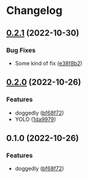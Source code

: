 # Changelog

## [0.2.1](https://github.com/staticaland/terraform-monorepo-tags/compare/rocket-v0.2.0...rocket-v0.2.1) (2022-10-30)


### Bug Fixes

* Some kind of fix ([e38f8b2](https://github.com/staticaland/terraform-monorepo-tags/commit/e38f8b297d0686c6d41fa32102212219ed44f73c))

## [0.2.0](https://github.com/staticaland/please-release-this/compare/rocket-v0.1.0...rocket-v0.2.0) (2022-10-26)


### Features

* doggedly ([bf68f72](https://github.com/staticaland/please-release-this/commit/bf68f72416d27b8b2567bc4b7245a96c9bee5625))
* YOLO ([1da9979](https://github.com/staticaland/please-release-this/commit/1da99796e95fc8d4d39dd5115b15dadd98dc978c))

## 0.1.0 (2022-10-26)


### Features

* doggedly ([bf68f72](https://github.com/staticaland/please-release-this/commit/bf68f72416d27b8b2567bc4b7245a96c9bee5625))
